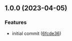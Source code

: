 ## 1.0.0 (2023-04-05)


### Features

* initial commit ([6fcde36](https://github.com/alfredkrohmer/semantic-release-test/commit/6fcde3682ebc7b1b60b6a9e3d727f378034c0156))
